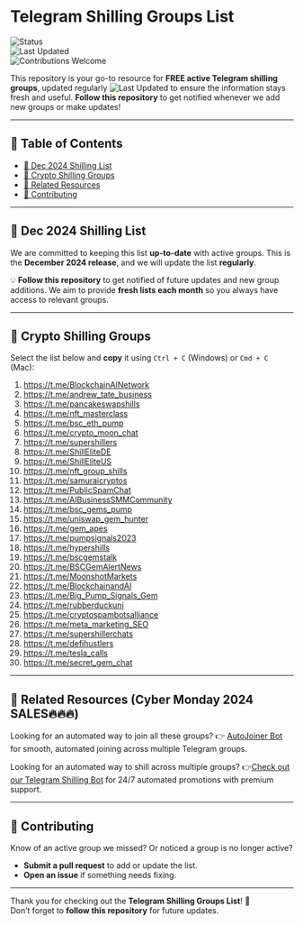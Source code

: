 # Telegram Shilling Groups List

![Status](https://img.shields.io/badge/status-active-brightgreen)  
![Last Updated](https://img.shields.io/badge/last--updated-December%2005,%202024-blue)  
![Contributions Welcome](https://img.shields.io/badge/contributions-welcome-orange)   

This repository is your go-to resource for **FREE active Telegram shilling groups**, updated regularly ![Last Updated](https://img.shields.io/badge/last--updated-December%2005,%202024-blue)   to ensure the information stays fresh and useful. **Follow this repository** to get notified whenever we add new groups or make updates!


---

## 📖 Table of Contents
- [📅 Dec 2024 Shilling List](#-dec-2024-shilling-list)
- [💬 Crypto Shilling Groups](#-crypto-shilling-groups)
- [🔗 Related Resources](#-related-resources)
- [🤝 Contributing](#-contributing)

---

## 📅 Dec 2024 Shilling List  
We are committed to keeping this list **up-to-date** with active groups. This is the **December 2024 release**, and we will update the list **regularly**.  

💡 **Follow this repository** to get notified of future updates and new group additions. We aim to provide **fresh lists each month** so you always have access to relevant groups.

---

## 💬 Crypto Shilling Groups  
Select the list below and **copy** it using `Ctrl + C` (Windows) or `Cmd + C` (Mac):

1. https://t.me/BlockchainAINetwork  
2. https://t.me/andrew_tate_business  
3. https://t.me/pancakeswapshills  
4. https://t.me/nft_masterclass  
5. https://t.me/bsc_eth_pump  
6. https://t.me/crypto_moon_chat  
7. https://t.me/supershillers  
8. https://t.me/ShillEliteDE  
9. https://t.me/ShillEliteUS  
10. https://t.me/nft_group_shills  
11. https://t.me/samuraicryptos  
12. https://t.me/PublicSpamChat  
13. https://t.me/AIBusinessSMMCommunity  
14. https://t.me/bsc_gems_pump  
15. https://t.me/uniswap_gem_hunter  
16. https://t.me/gem_apes  
17. https://t.me/pumpsignals2023  
18. https://t.me/hypershills  
19. https://t.me/bscgemstalk  
20. https://t.me/BSCGemAlertNews  
21. https://t.me/MoonshotMarkets  
22. https://t.me/BlockchainandAI  
23. https://t.me/Big_Pump_Signals_Gem  
24. https://t.me/rubberduckuni  
25. https://t.me/cryptospambotsalliance  
26. https://t.me/meta_marketing_SEO  
27. https://t.me/supershillerchats  
28. https://t.me/defihustlers  
29. https://t.me/tesla_calls  
30. https://t.me/secret_gem_chat  


---

## 🔗 Related Resources  (Cyber Monday 2024 SALES🔥🔥🔥)
Looking for an automated way to join all these groups?
👉 [AutoJoiner Bot](https://qqshill.com/downloads/telegram-groups-autojoiner/) for smooth, automated joining across multiple Telegram groups.


Looking for an automated way to shill across multiple groups?
👉[Check out our Telegram Shilling Bot](https://github.com/QQSHILL/telegram-shilling-bot-2024) for 24/7 automated promotions with premium support.

---

## 🤝 Contributing  
Know of an active group we missed? Or noticed a group is no longer active?  
- **Submit a pull request** to add or update the list.
- **Open an issue** if something needs fixing.

---

Thank you for checking out the **Telegram Shilling Groups List**! 🚀  
Don’t forget to **follow this repository** for future updates.
